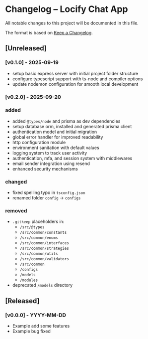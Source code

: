 # Changelog – Locify Chat App

All notable changes to this project will be documented in this file.

The format is based on [Keep a Changelog](https://keepachangelog.com/en/1.0.0/).

## \[Unreleased]

### \[v0.1.0] - 2025-09-19

* setup basic express server with initial project folder structure
* configure typescript support with ts-node and compiler options
* update nodemon configuration for smooth local development

### \[v0.2.0] - 2025-09-20

### added
* added `@types/node` and prisma as dev dependencies
* setup database orm, installed and generated prisma client
* authentication model and initial migration
* global error handler for improved readability
* http configuration module
* environment sanitation with default values
* logging system to track user activity
* authentication, mfa, and session system with middlewares
* email sender integration using resend
* enhanced security mechanisms

### changed
* fixed spelling typo in `tsconfig.json`
* renamed folder `config` → `configs`

### removed
* `.gitkeep` placeholders in:
  * `/src/@types`
  * `/src/common/constants`
  * `/src/common/enums`
  * `/src/common/interfaces`
  * `/src/common/strategies`
  * `/src/common/utils`
  * `/src/common/validators`
  * `/src/common`
  * `/configs`
  * `/models`
  * `/modules`
* deprecated `/models` directory

## \[Released]

### \[v0.0.0] - YYYY-MM-DD

* Example add some features
* Example bug fixed
